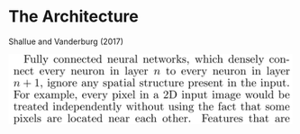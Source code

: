 # The Architecture

Shallue and Vanderburg (2017)

<div class="grid grid-cols-1 justify-center justify-items-center self-center">

  <img src="/images/ml_spatial.png" class="shadow-xl max-w-160 mt-20" />
</div>
<div class="bg-yellow-300/60 absolute min-w-137 min-h-6 top-65.5 left-64"></div>
<div class="bg-yellow-300/60 absolute min-w-95 min-h-6 top-52 left-50"></div>




<style>
  a {
    border-style: none !important;
  }

  a:hover {
    border-style: none !important;
  }

  .list li{
    margin-bottom: 1.8rem !important;
  }
</style>